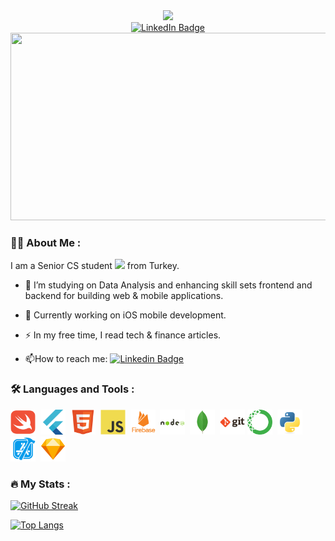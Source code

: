 <div id="header" align="center">
  <img src="https://media.giphy.com/media/M9gbBd9nbDrOTu1Mqx/giphy.gif" width="100"/>
</div>

<div id="badges" align="center">
  <a href="https://www.linkedin.com/in/veyselank/">
    <img src="https://img.shields.io/badge/LinkedIn-blue?style=for-the-badge&logo=linkedin&logoColor=white" alt="LinkedIn Badge"/>
  </a>
</div>

<div align="center">
  <img src="https://media.giphy.com/media/uvoECTG2uCTrG/giphy.gif" width="600" height="300"/>
</div>


### :man_technologist: About Me :
I am a Senior CS student <img src="https://media.giphy.com/media/WUlplcMpOCEmTGBtBW/giphy.gif" width="30"> from Turkey.
- :telescope: I’m studying on Data Analysis and enhancing skill sets  frontend and backend for building web & mobile applications.

- :seedling: Currently working on iOS mobile development.

- :zap: In my free time, I read tech & finance articles.

- :mailbox:How to reach me: [![Linkedin Badge](https://img.shields.io/badge/-veyselank-blue?style=flat&logo=Linkedin&logoColor=white)](https://www.linkedin.com/in/veyselank/)

### :hammer_and_wrench: Languages and Tools :
<div>
  <img src="https://github.com/devicons/devicon/blob/master/icons/swift/swift-original.svg" title="Swift" alt="Swift" width="40" height="40"/>&nbsp;
  <img src="https://github.com/devicons/devicon/blob/master/icons/flutter/flutter-original.svg" title="Flutter" alt="Flutter" width="40" height="40"/>&nbsp;
  <img src="https://github.com/devicons/devicon/blob/master/icons/html5/html5-original.svg" title="HTML5" alt="HTML" width="40" height="40"/>&nbsp;
  <img src="https://github.com/devicons/devicon/blob/master/icons/javascript/javascript-original.svg" title="JavaScript" alt="JavaScript" width="40" height="40"/>&nbsp;
  <img src="https://github.com/devicons/devicon/blob/master/icons/firebase/firebase-plain-wordmark.svg" title="Firebase" alt="Firebase" width="40" height="40"/>&nbsp;
  <img src="https://github.com/devicons/devicon/blob/master/icons/nodejs/nodejs-original-wordmark.svg" title="NodeJS" alt="NodeJS" width="40" height="40"/>&nbsp;
  <img src="https://github.com/devicons/devicon/blob/master/icons/mongodb/mongodb-original.svg" title="MongoDb" alt="MongoDb" width="40" height="40"/>&nbsp;
  <img src="https://github.com/devicons/devicon/blob/master/icons/git/git-original-wordmark.svg" title="Git" **alt="Git" width="40" height="40"/>
  <img src="https://github.com/devicons/devicon/blob/master/icons/anaconda/anaconda-original.svg" title="Anaconda" alt="Anaconda" width="40" height="40"/>&nbsp;
<img src="https://github.com/devicons/devicon/blob/master/icons/python/python-original.svg" title="Python" alt="Python" width="40" height="40"/>&nbsp;
<img src="https://github.com/devicons/devicon/blob/master/icons/xcode/xcode-plain.svg" title="Xcode" alt="Xcode" width="40" height="40"/>&nbsp;
<img src="https://github.com/devicons/devicon/blob/master/icons/sketch/sketch-original.svg" title="Sketch" alt="Sketch" width="40" height="40"/>&nbsp;
</div>

### :fire: My Stats :
[![GitHub Streak](http://github-readme-streak-stats.herokuapp.com?user=veyselank&theme=dark&background=000000)](https://git.io/streak-stats)

[![Top Langs](https://github-readme-stats.vercel.app/api/top-langs/?username=veyselank&layout=compact&theme=vision-friendly-dark)](https://github.com/anuraghazra/github-readme-stats)

